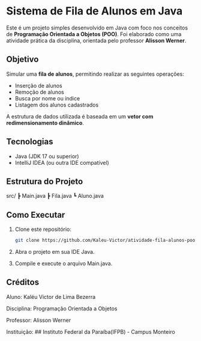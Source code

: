 # Sistema de Fila de Alunos em Java

Este é um projeto simples desenvolvido em Java com foco nos conceitos de **Programação Orientada a Objetos (POO)**. Foi elaborado como uma atividade prática da disciplina, orientada pelo professor **Alisson Werner**.

## Objetivo

Simular uma **fila de alunos**, permitindo realizar as seguintes operações:

- Inserção de alunos
- Remoção de alunos
- Busca por nome ou índice
- Listagem dos alunos cadastrados

A estrutura de dados utilizada é baseada em um **vetor com redimensionamento dinâmico**.

## Tecnologias

- Java (JDK 17 ou superior)
- IntelliJ IDEA (ou outra IDE compatível)

## Estrutura do Projeto

src/
┣ Main.java
┣ Fila.java
┗ Aluno.java

## Como Executar

1. Clone este repositório:
   ```bash
   git clone https://github.com/Kaleu-Victor/atividade-fila-alunos-poo.git
2. Abra o projeto em sua IDE Java.

3. Compile e execute o arquivo Main.java.

## Créditos
Aluno: Kaléu Victor de Lima Bezerra

Disciplina: Programação Orientada a Objetos

Professor: Alisson Werner

Instituição: ## Instituto Federal da Paraíba(IFPB) - Campus Monteiro
